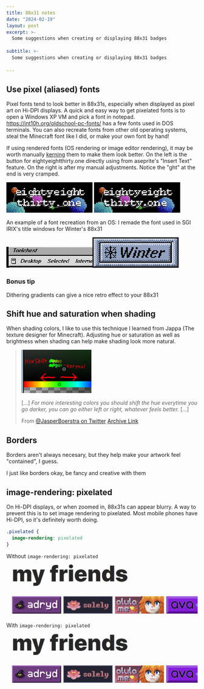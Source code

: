 ```yaml
---
title: 88x31 notes
date: "2024-02-19"
layout: post
excerpt: >-
  Some suggestions when creating or displaying 88x31 badges

subtitle: >-
  Some suggestions when creating or displaying 88x31 badges

---
```



<style>
  .pixelated {
    image-rendering: pixelated
  }

  .scaled {
    width:45%
  }

  img {overflow: hidden; max-width: 100%}
</style>

## Use pixel (aliased) fonts

Pixel fonts tend to look better in 88x31s, especially when displayed as pixel art on Hi-DPI displays. A quick and easy way to get pixelated fonts is to open a Windows XP VM and pick a font in notepad. https://int10h.org/oldschool-pc-fonts/ has a few fonts used in DOS terminals. You can also recreate fonts from other old operating systems, steal the Minecraft font like I did, or make your own font by hand! 

If using rendered fonts (OS rendering or image editor rendering), it may be worth manually [kerning](https://en.wikipedia.org/wiki/Kerning) them to make them look better. On the left is the button for eightyeightthirty.one directly using from aseprite's "Insert Text" feature. On the right is after my manual adjustments. Notice the "ght" at the end is very cramped.

<img src="/static/pages/88x31-notes-eightyeightthirtyone-unkerned.png" class="pixelated scaled">
<img src="/static/buttons/88x31.png" class="pixelated scaled"> 

An example of a font recreation from an OS: I remade the font used in SGI IRIX's title windows for Winter's 88x31

<img src="/static/pages/88x31-notes-sgi-irix2.png" class="pixelated scaled"><img src="/static/buttons/winter.png" class="pixelated scaled">

### Bonus tip
Dithering gradients can give a nice retro effect to your 88x31

## Shift hue and saturation when shading

When shading colors, I like to use this technique I learned from Jappa (The texture designer for Minecraft). Adjusting hue or saturation as well as brightness when shading can help make shading look more natural.

> ![ ](/static/pages/88x31-notes-jappa-shading.png)  
>
> [...] *For more interesting colors you should shift the hue everytime you go darker, you can go either left or right, whatever feels better.* [...]  
>
>From [@JasperBoerstra on Twitter](https://twitter.com/JasperBoerstra/status/1100740951662886913) [Archive Link](https://web.archive.org/web/20231224213730/https://twitter.com/JasperBoerstra/status/1100740951662886913?s=20)

## Borders

Borders aren't always necesary, but they help make your artwork feel "contained", I guess.

I just like borders okay, be fancy and creative with them

## image-rendering: pixelated

On Hi-DPI displays, or when zoomed in, 88x31s can appear blurry. A way to prevent this is to set image rendering to pixelated. Most mobile phones have Hi-DPI, so it's definitely worth doing.
```css
.pixelated {
  image-rendering: pixelated
}
```
Without `image-rendering: pixelated`
<img srcset="/static/pages/88x31-notes-badges-blurry.png 2x" src="/static/pages/88x31-notes-badges-blurry.png">

With `image-rendering: pixelated`
<img srcset="/static/pages/88x31-notes-badges-pixelated.png 2x" src="/static/pages/88x31-notes-badges-pixelated.png">